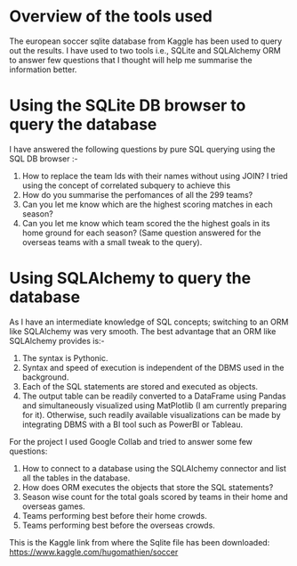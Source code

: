 # Overview of the tools used
The european soccer sqlite database from Kaggle has been used to query out the results. I have used to two tools i.e., SQLite and SQLAlchemy ORM to answer few questions that I thought will help me summarise the information better. 

# Using the SQLite DB browser to query the database
I have answered the following questions by pure SQL querying using the SQL DB browser :- 
1. How to replace the team Ids with their names without using JOIN? I tried using the concept of correlated subquery to achieve this
2. How do you summarise the perfomances of all the 299 teams? 
3. Can you let me know which are the highest scoring matches in each season?
4. Can you let me know which team scored the the highest goals in its home ground for each season? (Same question answered for the overseas teams with a small tweak to the query).

# Using SQLAlchemy to query the database
As I have an intermediate knowledge of SQL concepts; switching to an ORM like SQLAlchemy was very smooth. The best advantage that an ORM like SQLAlchemy provides is:- 
1. The syntax is Pythonic.
2. Syntax and speed of execution is independent of the DBMS used in the background.
3. Each of the SQL statements are stored and executed as objects.
4. The output table can be readily converted to a DataFrame using Pandas and simultaneously visualized using MatPlotlib (I am currently preparing for it). Otherwise, such readily available visualizations can be made by integrating DBMS with a BI tool such as PowerBI or Tableau.

For the project I used Google Collab and tried to answer some few questions:
1. How to connect to a database using the SQLAlchemy connector and list all the tables in the database.
2. How does ORM executes the objects that store the SQL statements?
3. Season wise count for the total goals scored by teams in their home and overseas games.
4. Teams performing best before their home crowds.
5. Teams performing best before the overseas crowds.

This is the Kaggle link from where the Sqlite file has been downloaded: https://www.kaggle.com/hugomathien/soccer
